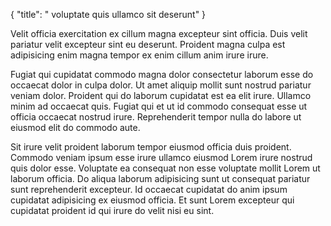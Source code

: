 {
  "title": " voluptate quis ullamco sit deserunt"
}

Velit officia exercitation ex cillum magna excepteur sint officia. Duis velit pariatur velit excepteur sint eu deserunt. Proident magna culpa est adipisicing enim magna tempor ex enim cillum anim irure irure.

Fugiat qui cupidatat commodo magna dolor consectetur laborum esse do occaecat dolor in culpa dolor. Ut amet aliquip mollit sunt nostrud pariatur veniam dolor. Proident qui do laborum cupidatat est ea elit irure. Ullamco minim ad occaecat quis. Fugiat qui et ut id commodo consequat esse ut officia occaecat nostrud irure. Reprehenderit tempor nulla do labore ut eiusmod elit do commodo aute.

Sit irure velit proident laborum tempor eiusmod officia duis proident. Commodo veniam ipsum esse irure ullamco eiusmod Lorem irure nostrud quis dolor esse. Voluptate ea consequat non esse voluptate mollit Lorem ut laborum officia. Do aliqua laborum adipisicing sunt ut consequat pariatur sunt reprehenderit excepteur. Id occaecat cupidatat do anim ipsum cupidatat adipisicing ex eiusmod officia. Et sunt Lorem excepteur qui cupidatat proident id qui irure do velit nisi eu sint.